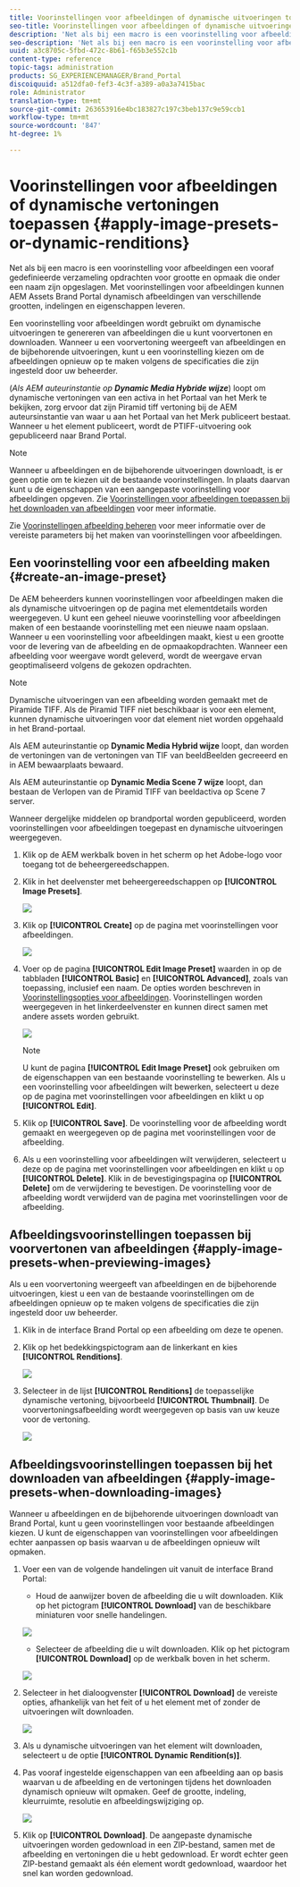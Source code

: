 ```yaml
---
title: Voorinstellingen voor afbeeldingen of dynamische uitvoeringen toepassen
seo-title: Voorinstellingen voor afbeeldingen of dynamische uitvoeringen toepassen
description: 'Net als bij een macro is een voorinstelling voor afbeeldingen een vooraf gedefinieerde verzameling opdrachten voor grootte en opmaak die onder een naam zijn opgeslagen. Met voorinstellingen voor afbeeldingen kunnen AEM Assets Brand Portal dynamisch afbeeldingen van verschillende grootten, indelingen en eigenschappen leveren. '
seo-description: 'Net als bij een macro is een voorinstelling voor afbeeldingen een vooraf gedefinieerde verzameling opdrachten voor grootte en opmaak die onder een naam zijn opgeslagen. Met voorinstellingen voor afbeeldingen kunnen AEM Assets Brand Portal dynamisch afbeeldingen van verschillende grootten, indelingen en eigenschappen leveren. '
uuid: a3c8705c-5fbd-472c-8b61-f65b3e552c1b
content-type: reference
topic-tags: administration
products: SG_EXPERIENCEMANAGER/Brand_Portal
discoiquuid: a512dfa0-fef3-4c3f-a389-a0a3a7415bac
role: Administrator
translation-type: tm+mt
source-git-commit: 263653916e4bc183827c197c3beb137c9e59ccb1
workflow-type: tm+mt
source-wordcount: '847'
ht-degree: 1%

---
```



# Voorinstellingen voor afbeeldingen of dynamische vertoningen toepassen {#apply-image-presets-or-dynamic-renditions}

Net als bij een macro is een voorinstelling voor afbeeldingen een vooraf gedefinieerde verzameling opdrachten voor grootte en opmaak die onder een naam zijn opgeslagen. Met voorinstellingen voor afbeeldingen kunnen AEM Assets Brand Portal dynamisch afbeeldingen van verschillende grootten, indelingen en eigenschappen leveren.

Een voorinstelling voor afbeeldingen wordt gebruikt om dynamische uitvoeringen te genereren van afbeeldingen die u kunt voorvertonen en downloaden. Wanneer u een voorvertoning weergeeft van afbeeldingen en de bijbehorende uitvoeringen, kunt u een voorinstelling kiezen om de afbeeldingen opnieuw op te maken volgens de specificaties die zijn ingesteld door uw beheerder.

(*Als AEM auteurinstantie op **Dynamic Media Hybride wijze***) loopt om dynamische vertoningen van een activa in het Portaal van het Merk te bekijken, zorg ervoor dat zijn Piramid tiff vertoning bij de AEM auteursinstantie van waar u aan het Portaal van het Merk publiceert bestaat. Wanneer u het element publiceert, wordt de PTIFF-uitvoering ook gepubliceerd naar Brand Portal.

>[!NOTE]
>
>Wanneer u afbeeldingen en de bijbehorende uitvoeringen downloadt, is er geen optie om te kiezen uit de bestaande voorinstellingen. In plaats daarvan kunt u de eigenschappen van een aangepaste voorinstelling voor afbeeldingen opgeven. Zie [Voorinstellingen voor afbeeldingen toepassen bij het downloaden van afbeeldingen](../using/brand-portal-image-presets.md#main-pars-text-1403412644) voor meer informatie.


Zie [Voorinstellingen afbeelding beheren](https://docs.adobe.com/docs/en/AEM/6-0/administer/integration/dynamic-media/image-presets.html) voor meer informatie over de vereiste parameters bij het maken van voorinstellingen voor afbeeldingen.

## Een voorinstelling voor een afbeelding maken {#create-an-image-preset}

De AEM beheerders kunnen voorinstellingen voor afbeeldingen maken die als dynamische uitvoeringen op de pagina met elementdetails worden weergegeven. U kunt een geheel nieuwe voorinstelling voor afbeeldingen maken of een bestaande voorinstelling met een nieuwe naam opslaan. Wanneer u een voorinstelling voor afbeeldingen maakt, kiest u een grootte voor de levering van de afbeelding en de opmaakopdrachten. Wanneer een afbeelding voor weergave wordt geleverd, wordt de weergave ervan geoptimaliseerd volgens de gekozen opdrachten.

>[!NOTE]
>
>Dynamische uitvoeringen van een afbeelding worden gemaakt met de Piramide TIFF. Als de Piramid TIFF niet beschikbaar is voor een element, kunnen dynamische uitvoeringen voor dat element niet worden opgehaald in het Brand-portaal.
>
>Als AEM auteurinstantie op **Dynamic Media Hybrid wijze** loopt, dan worden de vertoningen van de vertoningen van TIF van beeldBeelden gecreeerd en in AEM bewaarplaats bewaard.
>
>Als AEM auteurinstantie op **Dynamic Media Scene 7 wijze** loopt, dan bestaan de Verlopen van de Piramid TIFF van beeldactiva op Scene 7 server.
>
>Wanneer dergelijke middelen op brandportal worden gepubliceerd, worden voorinstellingen voor afbeeldingen toegepast en dynamische uitvoeringen weergegeven.


1. Klik op de AEM werkbalk boven in het scherm op het Adobe-logo voor toegang tot de beheergereedschappen.

1. Klik in het deelvenster met beheergereedschappen op **[!UICONTROL Image Presets]**.

   ![](assets/admin-tools-panel-4.png)

1. Klik op **[!UICONTROL Create]** op de pagina met voorinstellingen voor afbeeldingen.

   ![](assets/image_preset_homepage.png)

1. Voer op de pagina **[!UICONTROL Edit Image Preset]** waarden in op de tabbladen **[!UICONTROL Basic]** en **[!UICONTROL Advanced]**, zoals van toepassing, inclusief een naam. De opties worden beschreven in [Voorinstellingsopties voor afbeeldingen](https://docs.adobe.com/docs/en/AEM/6-0/administer/integration/dynamic-media/image-presets.html#Image%20preset%20options). Voorinstellingen worden weergegeven in het linkerdeelvenster en kunnen direct samen met andere assets worden gebruikt.

   ![](assets/image_preset_create.png)

   >[!NOTE]
   >
   >U kunt de pagina **[!UICONTROL Edit Image Preset]** ook gebruiken om de eigenschappen van een bestaande voorinstelling te bewerken. Als u een voorinstelling voor afbeeldingen wilt bewerken, selecteert u deze op de pagina met voorinstellingen voor afbeeldingen en klikt u op **[!UICONTROL Edit]**.

1. Klik op **[!UICONTROL Save]**. De voorinstelling voor de afbeelding wordt gemaakt en weergegeven op de pagina met voorinstellingen voor de afbeelding.
1. Als u een voorinstelling voor afbeeldingen wilt verwijderen, selecteert u deze op de pagina met voorinstellingen voor afbeeldingen en klikt u op **[!UICONTROL Delete]**. Klik in de bevestigingspagina op **[!UICONTROL Delete]** om de verwijdering te bevestigen. De voorinstelling voor de afbeelding wordt verwijderd van de pagina met voorinstellingen voor de afbeelding.

## Afbeeldingsvoorinstellingen toepassen bij voorvertonen van afbeeldingen {#apply-image-presets-when-previewing-images}

Als u een voorvertoning weergeeft van afbeeldingen en de bijbehorende uitvoeringen, kiest u een van de bestaande voorinstellingen om de afbeeldingen opnieuw op te maken volgens de specificaties die zijn ingesteld door uw beheerder.

1. Klik in de interface Brand Portal op een afbeelding om deze te openen.
1. Klik op het bedekkingspictogram aan de linkerkant en kies **[!UICONTROL Renditions]**.

   ![](assets/image-preset-previewrenditions.png)

1. Selecteer in de lijst **[!UICONTROL Renditions]** de toepasselijke dynamische vertoning, bijvoorbeeld **[!UICONTROL Thumbnail]**. De voorvertoningsafbeelding wordt weergegeven op basis van uw keuze voor de vertoning.

   ![](assets/image-preset-previewrenditionthumbnail.png)

## Afbeeldingsvoorinstellingen toepassen bij het downloaden van afbeeldingen {#apply-image-presets-when-downloading-images}

Wanneer u afbeeldingen en de bijbehorende uitvoeringen downloadt van Brand Portal, kunt u geen voorinstellingen voor bestaande afbeeldingen kiezen. U kunt de eigenschappen van voorinstellingen voor afbeeldingen echter aanpassen op basis waarvan u de afbeeldingen opnieuw wilt opmaken.

1. Voer een van de volgende handelingen uit vanuit de interface Brand Portal:

   * Houd de aanwijzer boven de afbeelding die u wilt downloaden. Klik op het pictogram **[!UICONTROL Download]** van de beschikbare miniaturen voor snelle handelingen.

   ![](assets/downloadsingleasset.png)

   * Selecteer de afbeelding die u wilt downloaden. Klik op het pictogram **[!UICONTROL Download]** op de werkbalk boven in het scherm.

   ![](assets/downloadassets.png)

1. Selecteer in het dialoogvenster **[!UICONTROL Download]** de vereiste opties, afhankelijk van het feit of u het element met of zonder de uitvoeringen wilt downloaden.

   ![](assets/donload-assets-dialog.png)

1. Als u dynamische uitvoeringen van het element wilt downloaden, selecteert u de optie **[!UICONTROL Dynamic Rendition(s)]**.
1. Pas vooraf ingestelde eigenschappen van een afbeelding aan op basis waarvan u de afbeelding en de vertoningen tijdens het downloaden dynamisch opnieuw wilt opmaken. Geef de grootte, indeling, kleurruimte, resolutie en afbeeldingswijziging op.

   ![](assets/dynamicrenditions.png)

1. Klik op **[!UICONTROL Download]**. De aangepaste dynamische uitvoeringen worden gedownload in een ZIP-bestand, samen met de afbeelding en vertoningen die u hebt gedownload. Er wordt echter geen ZIP-bestand gemaakt als één element wordt gedownload, waardoor het snel kan worden gedownload.
